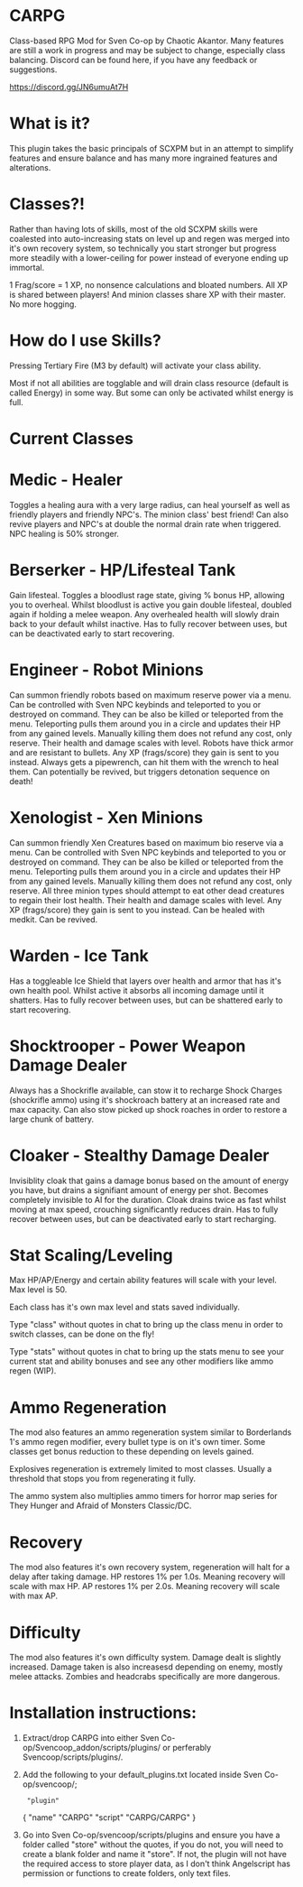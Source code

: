 # CARPG
 Class-based RPG Mod for Sven Co-op by Chaotic Akantor. Many features are still a work in progress and may be subject to change, especially class balancing. Discord can be found here, if you have any feedback or suggestions.

 https://discord.gg/JN6umuAt7H

# What is it?
 This plugin takes the basic principals of SCXPM but in an attempt to simplify features and ensure balance and has many more ingrained features and alterations.

# Classes?!
Rather than having lots of skills, most of the old SCXPM skills were coalested into auto-increasing stats on level up and regen was merged into it's own recovery system, so technically you start stronger but progress more steadily with a lower-ceiling for power instead of everyone ending up immortal.

1 Frag/score = 1 XP, no nonsence calculations and bloated numbers.
All XP is shared between players! And minion classes share XP with their master. No more hogging.

# How do I use Skills?
 Pressing Tertiary Fire (M3 by default) will activate your class ability. 
 
 Most if not all abilities are togglable and will drain class resource (default is called Energy) in some way. But some can only be activated whilst energy is full.

# Current Classes
# Medic - Healer
Toggles a healing aura with a very large radius, can heal yourself as well as friendly players and friendly NPC's. The minion class' best friend!
Can also revive players and NPC's at double the normal drain rate when triggered.
NPC healing is 50% stronger.

# Berserker - HP/Lifesteal Tank
Gain lifesteal.
Toggles a bloodlust rage state, giving % bonus HP, allowing you to overheal. Whilst bloodlust is active you gain double lifesteal, doubled again if holding a melee weapon.
Any overhealed health will slowly drain back to your default whilst inactive.
Has to fully recover between uses, but can be deactivated early to start recovering.

# Engineer - Robot Minions
Can summon friendly robots based on maximum reserve power via a menu.
Can be controlled with Sven NPC keybinds and teleported to you or destroyed on command. 
They can be also be killed or teleported from the menu. 
Teleporting pulls them around you in a circle and updates their HP from any gained levels. 
Manually killing them does not refund any cost, only reserve. 
Their health and damage scales with level. Robots have thick armor and are resistant to bullets.
Any XP (frags/score) they gain is sent to you instead.
Always gets a pipewrench, can hit them with the wrench to heal them. Can potentially be revived, but triggers detonation sequence on death!

# Xenologist - Xen Minions
Can summon friendly Xen Creatures based on maximum bio reserve via a menu. 
Can be controlled with Sven NPC keybinds and teleported to you or destroyed on command. 
They can be also be killed or teleported from the menu. 
Teleporting pulls them around you in a circle and updates their HP from any gained levels. 
Manually killing them does not refund any cost, only reserve.
All three minion types should attempt to eat other dead creatures to regain their lost health.
Their health and damage scales with level.
Any XP (frags/score) they gain is sent to you instead.
Can be healed with medkit. Can be revived.

# Warden - Ice Tank
Has a toggleable Ice Shield that layers over health and armor that has it's own health pool. 
Whilst active it absorbs all incoming damage until it shatters. 
Has to fully recover between uses, but can be shattered early to start recovering.

# Shocktrooper - Power Weapon Damage Dealer
Always has a Shockrifle available, can stow it to recharge Shock Charges (shockrifle ammo) using it's shockroach battery at an increased rate and max capacity. Can also stow picked up shock roaches in order to restore a large chunk of battery.

# Cloaker - Stealthy Damage Dealer 
Invisiblity cloak that gains a damage bonus based on the amount of energy you have, but drains a signifiant amount of energy per shot. 
Becomes completely invisible to AI for the duration. 
Cloak drains twice as fast whilst moving at max speed, crouching significantly reduces drain.
Has to fully recover between uses, but can be deactivated early to start recharging.

# Stat Scaling/Leveling
 Max HP/AP/Energy and certain ability features will scale with your level. Max level is 50.

 Each class has it's own max level and stats saved individually.

 Type "class" without quotes in chat to bring up the class menu in order to switch classes, can be done on the fly!

 Type "stats" without quotes in chat to bring up the stats menu to see your current stat and ability bonuses and see any other modifiers like ammo regen (WIP).

# Ammo Regeneration
 The mod also features an ammo regeneration system similar to Borderlands 1's ammo regen modifier, every bullet type is on it's own timer. Some classes get bonus reduction to these depending on levels gained.

 Explosives regeneration is extremely limited to most classes. Usually a threshold that stops you from regenerating it fully.

 The ammo system also multiplies ammo timers for horror map series for They Hunger and Afraid of Monsters Classic/DC.

# Recovery
 The mod also features it's own recovery system, regeneration will halt for a delay after taking damage.
 HP restores 1% per 1.0s. Meaning recovery will scale with max HP.
 AP restores 1% per 2.0s. Meaning recovery will scale with max AP.

# Difficulty
 The mod also features it's own difficulty system. 
 Damage dealt is slightly increased.
 Damage taken is also increasesd depending on enemy, mostly melee attacks. 
 Zombies and headcrabs specifically are more dangerous.

# Installation instructions:

1. Extract/drop CARPG into either Sven Co-op/Svencoop_addon/scripts/plugins/ or perferably Svencoop/scripts/plugins/.

2. Add the following to your default_plugins.txt located inside Sven Co-op/svencoop/;

		"plugin"
 	{
        "name" "CARPG"
		"script" "CARPG/CARPG"
	}

3. Go into Sven Co-op/svencoop/scripts/plugins and ensure you have a folder called "store" without the quotes, if you do not, you will need to create a blank folder and name it "store". If not, the plugin will not have the required access to store player data, as I don't think Angelscript has permission or functions to create folders, only text files.

